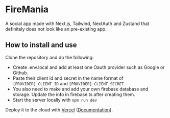 # FireMania
A social app made with Next.js, Tailwind, NextAuth and Zustand that definitely does not look like an pre-existing app. 

## How to install and use

Clone the repository and do the following:
- Create .env.local and add at least one Oauth provider such as Google or Github.
- Paste their client id and secret in the name format of `[PROVIDER]_CLIENT_ID` and `[PROVIDER]_CLIENT_SECRET`
- You also need to make and add your own firebase database and storage. Update the info in firebase.ts after creating them.
- Start the server locally with `npm run dev`

Deploy it to the cloud with [Vercel](https://vercel.com/new?utm_source=github&utm_medium=readme&utm_campaign=next-example) ([Documentation](https://nextjs.org/docs/deployment)).

